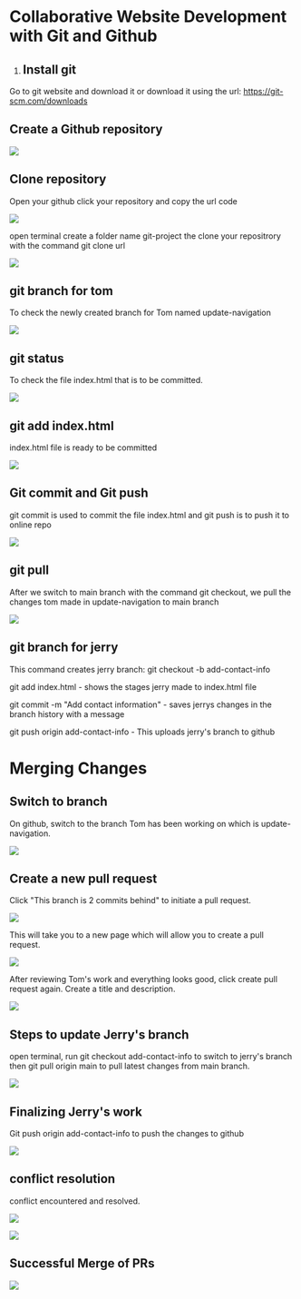 # Collaborative Website Development with Git and Github

1. ## Install git

Go to git website and download it or download it using the url: https://git-scm.com/downloads

## Create a Github repository

![](./img/1.Create%20a%20Github%20acc.png)

## Clone repository

Open your github click your repository and copy the url code 

![](./img/2.Clone%20repo.png)

open terminal create a folder name git-project the clone your repositrory with the command git clone url

![](./img/3.Git%20clone2.png)

## git branch for tom
To check the newly created branch for Tom named update-navigation

![](./img/4.Git%20branch.png)

## git status 
To check the file index.html that is to be committed.

![](./img/5.Git%20status.png)

## git add index.html
index.html file is ready to be committed

![](./img/6.Git%20add.png)

## Git commit and Git push
git commit is used to commit the file index.html and git push is to push it to online repo

![](./img/7.Git%20commit%20and%20push.png)

## git pull
 After we switch to main branch with the command git checkout, we pull the changes tom made in update-navigation to main branch

![](./img/8.Git%20pull.png)

## git branch for jerry
This command creates jerry branch: git checkout -b add-contact-info

git add index.html - shows the stages jerry made to index.html file

git commit -m "Add contact information" - saves jerrys changes in the branch history with a message

git push origin add-contact-info - This uploads jerry's branch to github


# Merging Changes

## Switch to branch

On github, switch to the branch Tom has been working on which is update-navigation.

![](./img/10.%20Tom%20branch.png)

## Create a new pull request

Click "This branch is 2 commits behind" to initiate a pull request. 

![](./img/11.Create%20pull%20request%201.png)

This will take you to a new page which will allow you to create a pull request. 

![](./img/12.%20Create%20pull%20request%202.png)

After reviewing Tom's work and everything looks good, click create pull request again. Create a title and description.

![](./img/13.%20create%20pull%20request%204.png)

## Steps to update Jerry's branch
open terminal, run git checkout add-contact-info to switch to jerry's branch then git pull origin main to pull latest changes from main branch.

![](./img/14.git%20check%20and%20pull.png)

## Finalizing Jerry's work

Git push origin add-contact-info to push the changes to github 

![](./img/15.%20git%20push.png)

## conflict resolution 
conflict encountered and resolved.

![](./img/16.conflict%20encountered.png)

![](./img/17.conflict%20resloved.png)

## Successful Merge of PRs

![](./img/18.successful%20merge%20of%20prs.png)